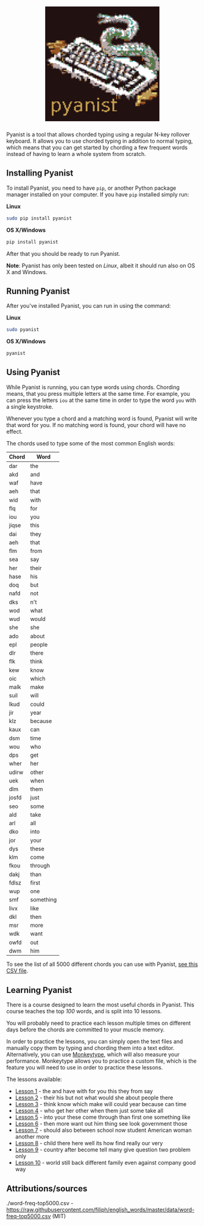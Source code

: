 
<h1 align="center">
<img src="logo.png" alt="Pyanist" width="300" />
</h1>


Pyanist is a tool that allows chorded typing using a regular N-key rollover keyboard.
It allows you to use chorded typing in addition to normal typing, which means that you can
get started by chording a few frequent words instead of having to learn a whole system 
from scratch.

## Installing Pyanist

To install Pyanist, you need to have `pip`, or another Python package manager
installed on your computer. If you have `pip` installed simply run:

**Linux**

```bash
sudo pip install pyanist
```

**OS X/Windows**

```bash
pip install pyanist
```

After that you should be ready to run Pyanist.

**Note**: Pyanist has only been tested on _Linux_, albeit it should run also on OS X and Windows.


## Running Pyanist

After you've installed Pyanist, you can run in using the command:

**Linux**

```bash
sudo pyanist
```

**OS X/Windows**

```bash
pyanist
```

## Using Pyanist

While Pyanist is running, you can type words using chords. Chording means,
that you press multiple letters at the same time. For example, you can press
the letters `iou` at the same time in order to type the word `you` with
a single keystroke.

Whenever you type a chord and a matching word is found, Pyanist will
write that word for you. If no matching word is found, your chord will
have no effect.

The chords used to type some of the most common English words:

| Chord | Word      |
|-------|-----------|
| dar   | the       |
| akd   | and       |
| waf   | have      |
| aeh   | that      |
| wid   | with      |
| flq   | for       |
| iou   | you       |
| jiqse | this      |
| dai   | they      |
| aeh   | that      |
| flm   | from      |
| sea   | say       |
| her   | their     |
| hase  | his       |
| doq   | but       |
| nafd  | not       |
| dks   | n't       |
| wod   | what      |
| wud   | would     |
| she   | she       |
| ado   | about     |
| epl   | people    |
| dlr   | there     |
| flk   | think     |
| kew   | know      |
| oic   | which     |
| malk  | make      |
| suil  | will      |
| lkud  | could     |
| jir   | year      |
| klz   | because   |
| kaux  | can       |
| dsm   | time      |
| wou   | who       |
| dps   | get       |
| wher  | her       |
| udirw | other     |
| uek   | when      |
| dlm   | them      |
| josfd | just      |
| seo   | some      |
| ald   | take      |
| arl   | all       |
| dko   | into      |
| jor   | your      |
| dys   | these     |
| klm   | come      |
| fkou  | through   |
| dakj  | than      |
| fdlsz | first     |
| wup   | one       |
| smf   | something |
| livx  | like      |
| dkl   | then      |
| msr   | more      |
| wdk   | want      |
| owfd  | out       |
| dwm   | him       |

To see the list of all 5000 different chords you can use with Pyanist,
[see this CSV file](./docs/all_chords.csv).

## Learning Pyanist

There is a course designed to learn the most useful chords in Pyanist.
This course teaches the top *100* words, and is split into 10 lessons.

You will probably need to practice each lesson multiple times on
different days before the chords are committed to your
muscle memory.

In order to practice the lessons, you can simply open the text files
and manually copy them by typing and chording them into a text
editor. Alternatively, you can use [Monkeytype](https://monkeytype.com/),
which will also measure your performance. Monkeytype allows you
to practice a custom file, which is the feature you will need to
use in order to practice these lessons.

The lessons available:

* [Lesson 1](docs/lesson_1.txt) - the and have with for you this they from say
* [Lesson 2](docs/lesson_2.txt) - their his but not what would she about people there
* [Lesson 3](docs/lesson_3.txt) - think know which make will could year because can time
* [Lesson 4](docs/lesson_4.txt) - who get her other when them just some take all
* [Lesson 5](docs/lesson_5.txt) - into your these come through than first one something like
* [Lesson 6](docs/lesson_6.txt) - then more want out him thing see look government those
* [Lesson 7](docs/lesson_7.txt) - should also between school now student American woman another more
* [Lesson 8](docs/lesson_8.txt) - child there here well its how find really our very
* [Lesson 9](docs/lesson_9.txt) - country after become tell many give question two problem only
* [Lesson 10](docs/lesson_10.txt) - world still back different family even against company good way

## Attributions/sources

./word-freq-top5000.csv - https://raw.githubusercontent.com/filiph/english_words/master/data/word-freq-top5000.csv (MIT)



